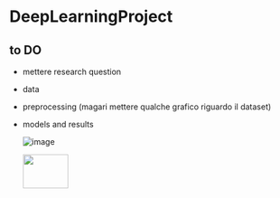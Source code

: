 # DeepLearningProject

## to DO 
- mettere research question
- data
- preprocessing (magari mettere qualche grafico riguardo il dataset)
- models and results

  ![image](https://github.com/marta-brasola/DeepLearningProject/assets/72508540/d8324822-ebd0-4633-989b-8dbde76eb254)

  <img src="https://github.com/marta-brasola/DeepLearningProject/assets/72508540/d8324822-ebd0-4633-989b-8dbde76eb254" width="80" height="60">

  
